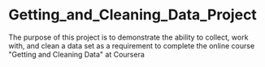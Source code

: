 # Getting_and_Cleaning_Data_Project
The purpose of this project is to demonstrate the ability to collect, work with, and clean a data set as a requirement to complete the online course "Getting and Cleaning Data" at Coursera
